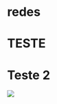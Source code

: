 # redes 
# TESTE 
# Teste 2
![](https://drive.google.com/file/d/1bKca12FR8pgElk6gDCEQ8ZmnUcvGjFIF/view?usp=sharing)